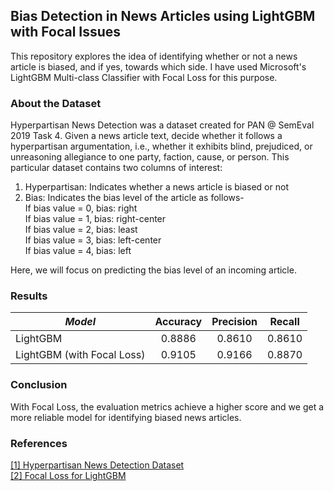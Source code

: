 ## Bias Detection in News Articles using LightGBM with Focal Issues
This repository explores the idea of identifying whether or not a news article is biased, and if yes, towards which side.
I have used Microsoft's LightGBM Multi-class Classifier with Focal Loss for this purpose.

### About the Dataset
Hyperpartisan News Detection was a dataset created for PAN @ SemEval 2019 Task 4. Given a news article text, decide whether it follows a hyperpartisan argumentation, i.e., whether it exhibits blind, prejudiced, or unreasoning allegiance to one party, faction, cause, or person.
This particular dataset contains two columns of interest:
1. Hyperpartisan: Indicates whether a news article is biased or not
2. Bias: Indicates the bias level of the article as follows- <br />
If bias value = 0, bias: right <br />
If bias value = 1, bias: right-center <br />
If bias value = 2, bias: least <br />
If bias value = 3, bias: left-center <br />
If bias value = 4, bias: left <br />

Here, we will focus on predicting the bias level of an incoming article.

### Results
| **_Model_**                     | Accuracy | Precision | Recall |
|---------------------------------|:--------:|:---------:|:------:|
| LightGBM                        | 0.8886   | 0.8610    | 0.8610 | 
| LightGBM (with Focal Loss)      | 0.9105   | 0.9166    | 0.8870 | 

### Conclusion
With Focal Loss, the evaluation metrics achieve a higher score and we get a more reliable model for identifying biased news articles.

### References
[[1] Hyperpartisan News Detection Dataset](https://huggingface.co/datasets/hyperpartisan_news_detection) <br />
[[2] Focal Loss for LightGBM](https://maxhalford.github.io/blog/lightgbm-focal-loss/)
